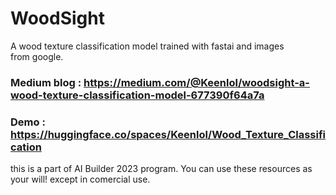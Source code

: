 # **WoodSight**
A wood texture classification model trained with fastai and images from google.
### **Medium blog : https://medium.com/@Keenlol/woodsight-a-wood-texture-classification-model-677390f64a7a**
### **Demo : https://huggingface.co/spaces/Keenlol/Wood_Texture_Classification**

this is a part of AI Builder 2023 program.
You can use these resources as your will! except in comercial use.
